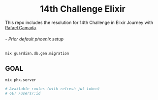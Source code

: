 <h1 align='center'>
14th Challenge Elixir
</h1>

This repo includes the resolution for 14th Challenge in Elixir Journey with [Rafael Camada][btn-tutor].

###### - Prior default phoenix setup

```bash
mix guardian.db.gen.migration
```

## GOAL

```bash
mix phx.server

# Available routes (with refresh jwt token)
# GET /users/:id
```

<!-- VARIABLES -->

[btn-tutor]: https://github.com/rafaelcamarda
